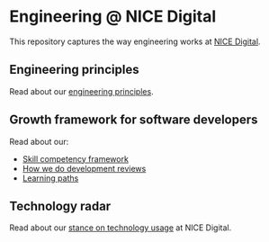# Engineering @ NICE Digital

This repository captures the way engineering works at [NICE Digital](https://www.nice.org.uk/get-involved/jobs/digital).

## Engineering principles
Read about our [engineering principles](principles/principles.md).

## Growth framework for software developers

Read about our: 
- [Skill competency framework](skill-framework/skill-framework.md)
- [How we do development reviews](development-reviews/development-reviews.md)
- [Learning paths](learning-paths/learning-paths.md)

## Technology radar
Read about our [stance on technology usage](https://nice-digital.github.io/technology-radar/) at NICE Digital.



